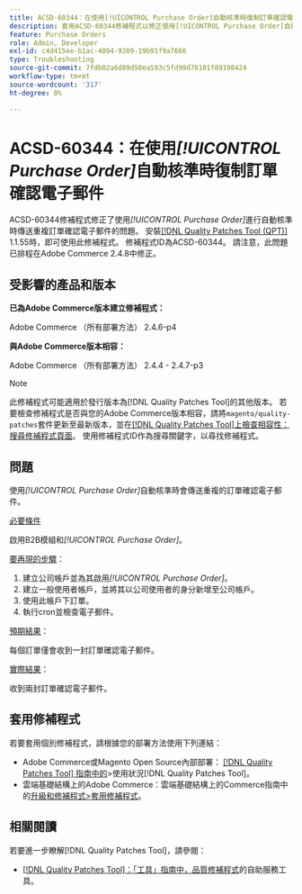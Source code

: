 ```yaml
---
title: ACSD-60344：在使用[!UICONTROL Purchase Order]自動核準時復制訂單確認電子郵件
description: 套用ACSD-60344修補程式以修正使用[!UICONTROL Purchase Order]自動核準時傳送重複訂單確認電子郵件的Adobe Commerce問題。
feature: Purchase Orders
role: Admin, Developer
exl-id: c4d415ee-b1ac-4094-9209-19b91f9a7666
type: Troubleshooting
source-git-commit: 7fdb02a6d89d50ea593c5fd99d78101f89198424
workflow-type: tm+mt
source-wordcount: '317'
ht-degree: 0%

---
```


# ACSD-60344：在使用&#x200B;*[!UICONTROL Purchase Order]*&#x200B;自動核準時復制訂單確認電子郵件

ACSD-60344修補程式修正了使用&#x200B;*[!UICONTROL Purchase Order]*&#x200B;進行自動核準時傳送重複訂單確認電子郵件的問題。 安裝[[!DNL Quality Patches Tool (QPT)]](/help/tools/quality-patches-tool/quality-patches-tool-to-self-serve-quality-patches.md) 1.1.55時，即可使用此修補程式。 修補程式ID為ACSD-60344。 請注意，此問題已排程在Adobe Commerce 2.4.8中修正。

## 受影響的產品和版本

**已為Adobe Commerce版本建立修補程式：**

Adobe Commerce （所有部署方法） 2.4.6-p4

**與Adobe Commerce版本相容：**

Adobe Commerce （所有部署方法） 2.4.4 - 2.4.7-p3


>[!NOTE]
>
>此修補程式可能適用於發行版本為[!DNL Quality Patches Tool]的其他版本。 若要檢查修補程式是否與您的Adobe Commerce版本相容，請將`magento/quality-patches`套件更新至最新版本，並在[[!DNL Quality Patches Tool]上檢查相容性：搜尋修補程式頁面](https://experienceleague.adobe.com/tools/commerce-quality-patches/index.html?lang=zh-Hant)。 使用修補程式ID作為搜尋關鍵字，以尋找修補程式。

## 問題

使用&#x200B;*[!UICONTROL Purchase Order]*&#x200B;自動核準時會傳送重複的訂單確認電子郵件。

<u>必要條件</u>

啟用B2B模組和&#x200B;*[!UICONTROL Purchase Order]*。

<u>要再現的步驟</u>：

1. 建立公司帳戶並為其啟用&#x200B;*[!UICONTROL Purchase Order]*。
1. 建立一般使用者帳戶，並將其以公司使用者的身分新增至公司帳戶。
1. 使用此帳戶下訂單。
1. 執行cron並檢查電子郵件。

<u>預期結果</u>：

每個訂單僅會收到一封訂單確認電子郵件。

<u>實際結果</u>：

收到兩封訂單確認電子郵件。

## 套用修補程式

若要套用個別修補程式，請根據您的部署方法使用下列連結：

* Adobe Commerce或Magento Open Source內部部署： [[!DNL Quality Patches Tool] 指南中的](/help/tools/quality-patches-tool/usage.md)>使用狀況[!DNL Quality Patches Tool]。
* 雲端基礎結構上的Adobe Commerce：雲端基礎結構上的Commerce指南中的[升級和修補程式>套用修補程式](https://experienceleague.adobe.com/docs/commerce-cloud-service/user-guide/develop/upgrade/apply-patches.html?lang=zh-Hant)。


## 相關閱讀

若要進一步瞭解[!DNL Quality Patches Tool]，請參閱：

* [[!DNL Quality Patches Tool]：「工具」指南中，品質修補程式](/help/tools/quality-patches-tool/quality-patches-tool-to-self-serve-quality-patches.md)的自助服務工具。
